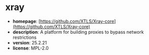 # xray

- **homepage**: [https://github.com/XTLS/Xray-core](https://github.com/XTLS/Xray-core)
- **description**: A platform for building proxies to bypass network restrictions
- **version**: 25.2.21
- **license**: MPL-2.0


